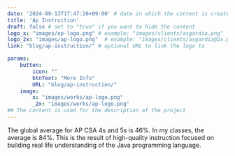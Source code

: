 ```yaml
---
date: '2024-09-13T17:47:26+09:00' # date in which the content is created - defaults to "today"
title: 'Ap Instruction'
draft: false # set to "true" if you want to hide the content 
logo_x: "images/ap-logo.png" # example: "images/clients/asgardia.png"
logo_2x: "images/ap-logo.png"  # example: "images/clients/asgardia@2x.png"
link: "blog/ap-instruction/" # optional URL to link the logo to

params:
    button:
        icon: ""
        btnText: "More Info"
        URL: "blog/ap-instruction/"
    image:  
        x: "images/works/ap-logo.png"
        _2x: "images/works/ap-logo.png"
## The content is used for the description of the project
---
```

The global average for AP CSA 4s and 5s is 46%. In my classes, the average is 84%. This is the result of high-quality
instruction focused on building real life understanding of the Java programming language.
